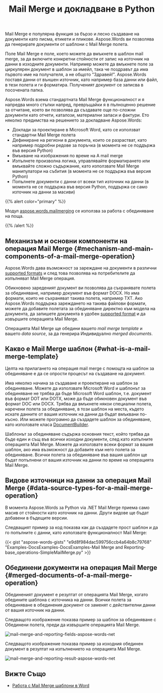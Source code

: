 ﻿---
title: Mail Merge и докладване в Python
second_title: Aspose.Words за Python via .NET
articleTitle: Mail Merge и докладване
linktitle: Mail Merge и докладване
type: docs
description: "Mail Merge е популярна функция за бързо създаване на документи, използвайки Python. Aspose.Words защото Python via .NET взема стандартната Mail Merge функционалност и я напредва много стъпки напред, превръщайки я в пълноценно решение за отчитане, което ви позволява да създавате още по-сложни документи като отчети, каталози, материални запаси и фактури."
keywords: "how to use Mail Merge python"
weight: 30
url: /bg/python-net/mail-merge-and-reporting/
timestamp: 2024-01-27-14-07-04
---

Mail Merge е популярна функция за бързо и лесно създаване на документи като писма, етикети и пликове. Aspose.Words ви позволява да генерирате документи от шаблони с Mail Merge полета.

Поле Mail Merge е поле, което можете да вмъкнете в шаблон mail merge, за да включите конкретни стойности от запис на източник на данни в изходните документи. Например можете да вмъкнете поле за циркулярен документ в шаблон за имейл, така че поздравът да има първото име на получателя, а не общото "Здравей!". Aspose.Words поставя данни от външен източник, като например база данни или файл, в тези полета и ги форматира. Полученият документ се записва в посочената папка.

Aspose.Words взема стандартната Mail Merge функционалност и я напредва много стъпки напред, превръщайки я в пълноценно решение за отчитане, което ви позволява да създавате още по-сложни документи като отчети, каталози, материални запаси и фактури. Ето няколко предимства на решението за докладване Aspose.Words:

- Доклади за проектиране в Microsoft Word, като се използват стандартни Mail Merge полета
- Дефиниране на региони в документа, които се разрастват, като например подробни редове за поръчка (в момента не се поддържа във версия Python)
- Вмъкване на изображения по време на А mail merge
- Изпълнете произволна логика, управлявайте форматирането или вмъквайте сложно съдържание, като използвате Mail Merge манипулатори на събития (в момента не се поддържа във версия Python)
- Попълнете документи с данни от всеки тип източник на данни (в момента не се поддържа във версия Python, поддържа се само източник на данни за масиви)

{{% alert color="primary" %}}

Модул [aspose.words.mailmerging](https://reference.aspose.com/words/python-net/aspose.words.mailmerging/) се използва за работа с обединяване на поща.

{{% /alert %}}

## Механизъм и основни компоненти на операция Mail Merge {#mechanism-and-main-components-of-a-mail-merge-operation}

Aspose.Words дава възможност за зареждане на документи в различни [supported formats](https://reference.aspose.com/words/python-net/aspose.words/loadformat/) и след това позволява на потребителите да изпълняват Mail Merge операция.

Обикновено зареденият документ ви позволява да съхранявате полета за обединяване, например документ във формат DOCX. Но има формати, които не съхраняват такива полета, например TXT. Ако Aspose.Words поддържа зареждането на такива файлови формати, можете да добавите полетата за обединяване директно към модела на документа, да запишете документа в удобен [supported format](https://reference.aspose.com/words/python-net/aspose.words/saveformat/) и да извършите операцията Mail Merge.

Операцията Mail Merge ще обедини вашето *mail merge template* и вашето *data source*, за да генерира Индивидуално *merged documents*.

## Какво е Mail Merge шаблон {#what-is-a-mail-merge-template}

Целта на прилагането на операция mail merge с помощта на шаблон за обединяване е да се опрости процесът на създаване на документ.

Има няколко начина за създаване и проектиране на шаблон за обединяване. Можете да използвате Microsoft Word и шаблонът за обединяване не трябва да бъде Microsoft Word шаблон, т.е. документ във формат DOT или DOTX, може да бъде обикновен документ във формат DOC или DOCX. Трябва да вмъкнете някои специални полета, наречени полета за обединяване, в този шаблон на места, където искате данните от вашия източник на данни да бъдат вмъквани по-късно. Или можете програмно да създадете шаблон за обединяване, като използвате класа [DocumentBuilder](https://reference.aspose.com/words/python-net/aspose.words/documentbuilder/).

Шаблонът за обединяване съдържа основния текст, който трябва да бъде един и същ във всички изходни документи, след като изпълните операцията Mail Merge. Можете да използвате всеки формат за вашия шаблон, ако има възможност да добавите към него полета за обединяване. Всички полета за обединяване във вашия шаблон ще бъдат попълнени от вашия източник на данни по време на операцията Mail Merge.

## Видове източници на данни за операция Mail Merge {#data-source-types-for-a-mail-merge-operation}

В момента Aspose.Words за Python via .NET Mail Merge приема само масив от стойности като източник на данни. Други видове ще бъдат добавени в бъдещите версии.

Следващият пример за код показва как да създадете прост шаблон и да го попълните с данни, като използвате функционалност Mail Merge:

{{< gist "aspose-words-gists" "e9d8f984dac599756ccb4a64b8c79768" "Examples-DocsExamples-DocsExamples-Mail Merge and Reporting-base_operations-SimpleMailMerge.py" >}}


## Обединени документи на операция Mail Merge {#merged-documents-of-a-mail-merge-operation}

Обединеният документ е резултат от операцията Mail Merge, когато обедините шаблона с източника на данни. Всички полета за обединяване в обединения документ се заменят с действителни данни от вашия източник на данни.

Следващото изображение показва пример за шаблон за обединяване с Обединени полета, преди да извършите операцията Mail Merge.

![mail-merge-and-reporting-fields-aspose-words-net](mail-merge-and-reporting-1.jpg)

Следващото изображение показва пример за изходния обединен документ в резултат на изпълнението на операцията Mail Merge.

![mail-merge-and-reporting-result-aspose-words-net](mail-merge-and-reporting-2.jpg)

## Вижте Също

- [Работа с Mail Merge шаблони в Word](https://docs.microsoft.com/en-us/power-platform/admin/work-mail-merge-templates)
